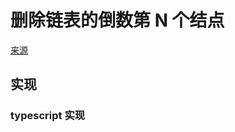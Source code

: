# 删除链表的倒数第 N 个结点
[来源](https://leetcode.cn/problems/remove-nth-node-from-end-of-list/)

## 实现

### typescript 实现
```typescript

```

